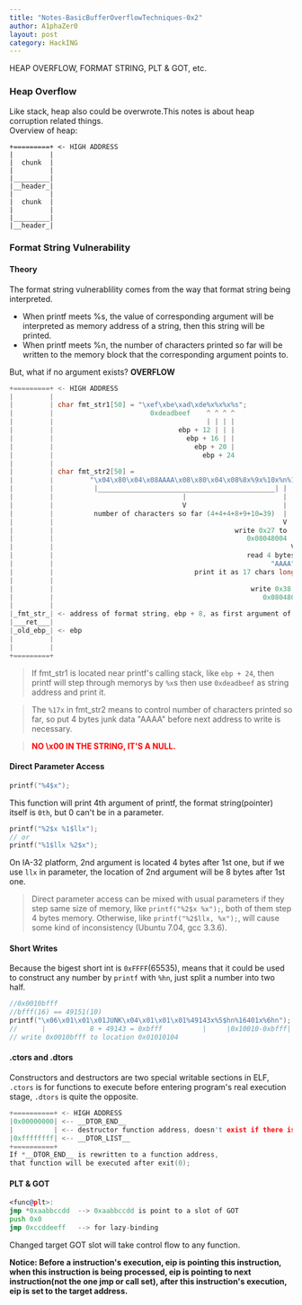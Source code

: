 ```yaml
---
title: "Notes-BasicBufferOverflowTechniques-0x2"
author: A1phaZer0
layout: post
category: HackING
---
```

HEAP OVERFLOW, FORMAT STRING, PLT & GOT, etc.
<!--more-->
### Heap Overflow
Like stack, heap also could be overwrote.This notes is about heap corruption related things.  
Overview of heap:
```
+=========+ <- HIGH ADDRESS
|         |
|  chunk  |
|         |
|_________|
|__header_|
|         |
|  chunk  |
|         |
|_________|
|__header_|
```
### Format String Vulnerability
#### Theory
The format string vulnerablility comes from the way that format string being interpreted.  
- When printf meets %s, the value of corresponding argument will be interpreted as memory address of a string, then this string will be printed.  
- When printf meets %n, the number of characters printed so far will be written to the memory block that the corresponding argument points to.

But, what if no argument exists?   **OVERFLOW**

```c
+=========+ <- HIGH ADDRESS
|         |
|         | char fmt_str1[50] = "\xef\xbe\xad\xde%x%x%x%s";
|         |                        0xdeadbeef    ^ ^ ^ ^ 
|         |                                      | | | |
|         |                               ebp + 12 | | |
|         |                                 ebp + 16 | |
|         |                                   ebp + 20 |
|         |                                     ebp + 24
|         |
|         | char fmt_str2[50] = 
|         |         "\x04\x80\x04\x08AAAA\x08\x80\x04\x08%8x%9x%10x%n%17x%n"
|         |          |____________________________________________| | | |
|         |                                |                        | | |
|         |                                V                        | | |
|         |          number of characters so far (4+4+4+8+9+10=39)  | | |
|         |                                                         V | |
|         |                                             write 0x27 to | |
|         |                                                0x08048004 | |
|         |                                                           V |
|         |                                                read 4 bytes |
|         |                                                      "AAAA" |
|         |                                   print it as 17 chars long |
|         |                                                             V
|         |                                                 write 0x38 to
|         |                                                    0x08048008
|         |
|_fmt_str_| <- address of format string, ebp + 8, as first argument of printf.
|___ret___|
|_old_ebp_| <- ebp
|         |
|         |
+=========+
```
> If fmt_str1 is located near printf's calling stack, like `ebp + 24`, then printf will step through memorys by `%x`s then use `0xdeadbeef` as string address and print it.  

> The `%17x` in fmt_str2 means to control number of characters printed so far, so put 4 bytes junk data "AAAA" before next address to write is necessary.  

> <span style = "color: red"> **NO \x00 IN THE STRING, IT'S A NULL.** </span>

#### Direct Parameter Access
```c
printf("%4$x");
```
This function will print 4th argument of printf, the format string(pointer) itself is `0th`, but 0 can't be in a parameter.
```c
printf("%2$x %1$llx");
// or
printf("%1$llx %2$x");
```
On IA-32 platform, 2nd argument is located 4 bytes after 1st one, but if we use `llx` in parameter, the location of 2nd argument will be 8 bytes after 1st one.  
> Direct parameter access can be mixed with usual parameters if they step same size of memory, like `printf("%2$x %x");`, both of them step 4 bytes memory. Otherwise, like `printf("%2$llx, %x");`, will cause some kind of inconsistency (Ubuntu 7.04, gcc 3.3.6).

#### Short Writes
Because the bigest short int is `0xFFFF`(65535), means that it could be used to construct any number by `printf` with `%hn`, just split a number into two half.
```c
//0x0010bfff
//bfff(16) == 49151(10)
printf("\x06\x01\x01\x01JUNK\x04\x01\x01\x01%49143x%5$hn%16401x%6hn");
//      |           8 + 49143 = 0xbfff          |     |0x10010-0xbfff|
// write 0x0010bfff to location 0x01010104
```

#### .ctors and .dtors
Constructors and destructors are two special writable sections in ELF, `.ctors` is for functions to execute before entering program's real execution stage, `.dtors` is quite the opposite.
```c
+==========+ <- HIGH ADDRESS
|0x00000000| <-- __DTOR_END__
|          | <-- destructor function address, doesn't exist if there is none.
|0xffffffff| <-- __DTOR_LIST__
+==========+
If *__DTOR_END__ is rewritten to a function address, 
that function will be executed after exit(0);
```

#### PLT & GOT
```asm
<func@plt>:
jmp *0xaabbccdd  --> 0xaabbccdd is point to a slot of GOT 
push 0x0
jmp 0xccddeeff   --> for lazy-binding
```
Changed target GOT slot will take control flow to any function.  

**Notice: Before a instruction's execution, eip is pointing this instruction, when this instruction is being processed, eip is pointing to next instruction(not the one jmp or call set), after this instruction's execution, eip is set to the target address.**
